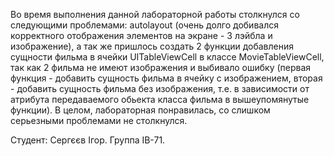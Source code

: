Во время выполнения данной лабораторной работы столкнулся со следующими проблемами: autolayout (очень долго добивался корректного отображения элементов на экране - 3 лэйбла и изображение), а так же пришлось создать 2 функции добавления сущности фильма в ячейки UITableViewCell в классе MovieTableViewCell, так как 2 фильма не имеют изображения и выбивало ошибку (первая функция - добавить сущность фильма в ячейку с изображением, вторая - добавить сущность фильма без изображения, т.е. в зависимости от атрибута передаваемого обьекта класса фильма в вышеупомянутые функции). В целом, лабораторная понравилась, со слишком серьезными проблемами не столкнулся.

Студент: Сергєєв Ігор. Группа ІВ-71.
